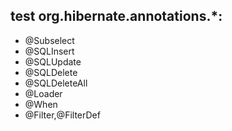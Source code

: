 ## test org.hibernate.annotations.*:

 - @Subselect  
 - @SQLInsert
 - @SQLUpdate
 - @SQLDelete
 - @SQLDeleteAll
 - @Loader
 - @When
 - @Filter,@FilterDef